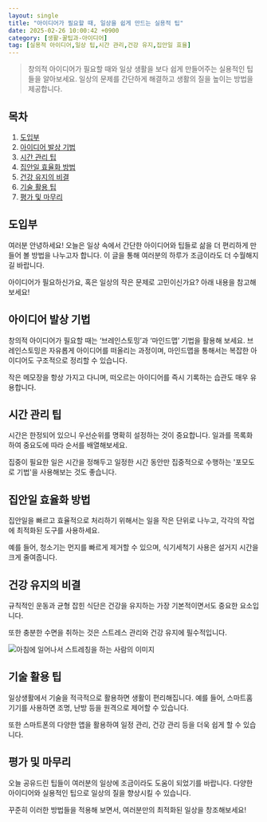 ```yaml
---
layout: single
title: "아이디어가 필요할 때, 일상을 쉽게 만드는 실용적 팁"
date: 2025-02-26 10:00:42 +0900
category: [생활-꿀팁과-아이디어]
tag: [실용적 아이디어,일상 팁,시간 관리,건강 유지,집안일 효율]
---
```

  
> 창의적 아이디어가 필요할 때와 일상 생활을 보다 쉽게 만들어주는 실용적인 팁들을 알아보세요. 일상의 문제를 간단하게 해결하고 생활의 질을 높이는 방법을 제공합니다.

## 목차
1. [도입부](#도입부)
2. [아이디어 발상 기법](#아이디어-발상-기법)
3. [시간 관리 팁](#시간-관리-팁)
4. [집안일 효율화 방법](#집안일-효율화-방법)
5. [건강 유지의 비결](#건강-유지의-비결)
6. [기술 활용 팁](#기술-활용-팁)
7. [평가 및 마무리](#평가-및-마무리)

## 도입부

여러분 안녕하세요! 오늘은 일상 속에서 간단한 아이디어와 팁들로 삶을 더 편리하게 만들어 볼 방법을 나누고자 합니다. 이 글을 통해 여러분의 하루가 조금이라도 더 수월해지길 바랍니다.


아이디어가 필요하신가요, 혹은 일상의 작은 문제로 고민이신가요? 아래 내용을 참고해 보세요!



## 아이디어 발상 기법

창의적 아이디어가 필요할 때는 ‘브레인스토밍’과 ‘마인드맵’ 기법을 활용해 보세요. 브레인스토밍은 자유롭게 아이디어를 떠올리는 과정이며, 마인드맵을 통해서는 복잡한 아이디어도 구조적으로 정리할 수 있습니다.


작은 메모장을 항상 가지고 다니며, 떠오르는 아이디어를 즉시 기록하는 습관도 매우 유용합니다.



## 시간 관리 팁

시간은 한정되어 있으니 우선순위를 명확히 설정하는 것이 중요합니다. 일과를 목록화 하여 중요도에 따라 순서를 배열해보세요.


집중이 필요한 일은 시간을 정해두고 일정한 시간 동안만 집중적으로 수행하는 '포모도로 기법'을 사용해보는 것도 좋습니다.



## 집안일 효율화 방법

집안일을 빠르고 효율적으로 처리하기 위해서는 일을 작은 단위로 나누고, 각각의 작업에 최적화된 도구를 사용하세요.


예를 들어, 청소기는 먼지를 빠르게 제거할 수 있으며, 식기세척기 사용은 설거지 시간을 크게 줄여줍니다.



## 건강 유지의 비결

규칙적인 운동과 균형 잡힌 식단은 건강을 유지하는 가장 기본적이면서도 중요한 요소입니다.


또한 충분한 수면을 취하는 것은 스트레스 관리와 건강 유지에 필수적입니다.


![아침에 일어나서 스트레칭을 하는 사람의 이미지](undefined)



## 기술 활용 팁

일상생활에서 기술을 적극적으로 활용하면 생활이 편리해집니다. 예를 들어, 스마트홈 기기를 사용하면 조명, 난방 등을 원격으로 제어할 수 있습니다.


또한 스마트폰의 다양한 앱을 활용하여 일정 관리, 건강 관리 등을 더욱 쉽게 할 수 있습니다.



## 평가 및 마무리

오늘 공유드린 팁들이 여러분의 일상에 조금이라도 도움이 되었기를 바랍니다. 다양한 아이디어와 실용적인 팁으로 일상의 질을 향상시킬 수 있습니다.


꾸준히 이러한 방법들을 적용해 보면서, 여러분만의 최적화된 일상을 창조해보세요!

